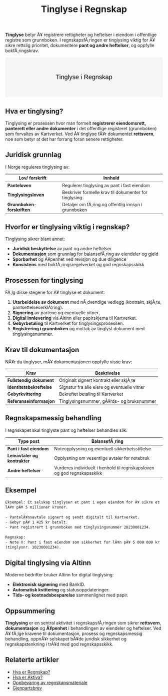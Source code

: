 ﻿---
title: "Tinglyse i Regnskap"
meta_title: "Tinglyse i Regnskap"
meta_description: '**Tinglyse** betyr Ã¥ registrere rettigheter og heftelser i eiendom i offentlige registre som grunnboken. I regnskapsfÃ¸ringen er tinglysing viktig for Ã¥ sikre...'
slug: tinglyse
type: blog
layout: pages/single
---

**Tinglyse** betyr Ã¥ registrere rettigheter og heftelser i eiendom i offentlige registre som grunnboken. I regnskapsfÃ¸ringen er tinglysing viktig for Ã¥ sikre rettslig prioritet, dokumentere **pant og andre heftelser**, og oppfylle bokfÃ¸ringskrav.

![Tinglyse i regnskap](tinglyse-image.svg)

## Hva er tinglysing?

Tinglysing er prosessen hvor man formelt **registrerer eiendomsrett, panterett eller andre dokumenter** i det offentlige registeret (grunnboken) som forvaltes av Kartverket. Ved Ã¥ tinglyse fÃ¥r dokumentet **rettsvern**, noe som betyr at det har forrang foran senere rettigheter.

## Juridisk grunnlag

I Norge reguleres tinglysing av:

| Lov/ forskrift           | Innhold                                                                       |
|--------------------------|-------------------------------------------------------------------------------|
| **Panteloven**           | Regulerer tinglysing av pant i fast eiendom                                   |
| **Tinglysingsloven**     | Beskriver formelle krav til dokumenter for tinglysing                         |
| **Grunnboken-forskriften** | Detaljer om fÃ¸ring og offentlig innsyn i grunnboken                        |

## Hvorfor er tinglysing viktig i regnskap?

Tinglysing sikrer blant annet:

* **Juridisk beskyttelse** av pant og andre heftelser
* **Dokumentasjon** som grunnlag for balansefÃ¸ring av eiendeler og gjeld
* **Sporbarhet** og Ã¥penhet ved revisjon og due diligence
* **Konsistens** med bokfÃ¸ringsregelverket og god regnskapsskikk

## Prosessen for tinglysing

FÃ¸lg disse stegene for Ã¥ tinglyse et dokument:

1. **Utarbeidelse av dokument** med nÃ¸dvendige vedlegg (kontrakt, skjÃ¸te, pantsettelseserklÃ¦ring).
2. **Signering** av partene og eventuelle vitner.
3. **Digital innlevering** via Altinn eller papirskjema til Kartverket.
4. **Gebyrbetaling** til Kartverket for tinglysingsprosessen.
5. **Registrering i grunnboken** og mottak av tinglyst dokument med tinglysingsnummer.

## Krav til dokumentasjon

NÃ¥r du tinglyser, mÃ¥ dokumentasjonen oppfylle visse krav:

| Krav                        | Beskrivelse                                                           |
|-----------------------------|-----------------------------------------------------------------------|
| **Fullstendig dokument**    | Originalt signert kontrakt eller skjÃ¸te                                |
| **Identitetsbekreftelse**   | Signatur fra alle eiere og eventuelle vitner                           |
| **Gebyrkvittering**         | Bekreftet betaling til Kartverket                                       |
| **Referanseinformasjon**    | Tinglysingsnummer, gÃ¥rds- og bruksnummer                               |

## Regnskapsmessig behandling

I regnskapet skal tinglyste pant og heftelser behandles slik:

| Type post                   | BalansefÃ¸ring                                                           |
|-----------------------------|--------------------------------------------------------------------------|
| **Pant i fast eiendom**      | Noteopplysning og eventuell sikkerhetsstillelse                          |
| **Leieavtaler og kontrakter**| Opplysning om vesentlige avtaler for notebruk                           |
| **Andre heftelser**          | Vurderes individuelt i henhold til regnskapsloven og god regnskapsskikk |

## Eksempel

```
Eksempel: Et selskap tinglyser et pant i egen eiendom for Ã¥ sikre et lÃ¥n pÃ¥ 5 millioner kroner.

- PantelÃ¥nsavtale signert og sendt digitalt til Kartverket.
- Gebyr pÃ¥ 1 425 kr betalt.
- Pant registrert i grunnboken med tinglysingsnummer 20230001234.

Regnskap:
- Note X: Pant i fast eiendom som sikkerhet for lÃ¥n pÃ¥ 5 000 000 kr (tinglysnr. 20230001234).
```

## Digital tinglysing via Altinn

Moderne bedrifter bruker Altinn for digital tinglysing:

* **Elektronisk signering** med BankID.
* **Automatisk kvittering** og statusoppdateringer.
* **Tids- og kostnadsbesparelse** sammenlignet med papir.

## Oppsummering

**Tinglysing** er en sentral aktivitet i regnskapsfÃ¸ringen som sikrer **rettsvern**, **dokumentasjon** og **Ã¥penhet** i behandlingen av eiendeler og heftelser. Ved Ã¥ fÃ¸lge kravene til dokumentasjon, prosess og regnskapsmessig behandling, oppnÃ¥r selskapet bÃ¥de juridisk sikkerhet og regnskapstenkning i trÃ¥d med god regnskapsskikk.

## Relaterte artikler

* [Hva er Regnskap?](/blogs/regnskap/hva-er-regnskap "Hva er Regnskap? En komplett guide")
* [Hva er Aktiva?](/blogs/regnskap/hva-er-aktiva "Hva er Aktiva? Forklaring av Eiendeler i Balansen")
* [Oppbevaring av regnskapsmateriale](/blogs/regnskap/oppbevaring-av-regnskapsmateriale "Oppbevaring av Regnskapsmateriale - Krav, Frister og Beste Praksis i Norge")
* [Gjenpartsbrev](/blogs/regnskap/gjenpartsbrev "Gjenpartsbrev: Definisjon, krav og bruk i norsk regnskap")
